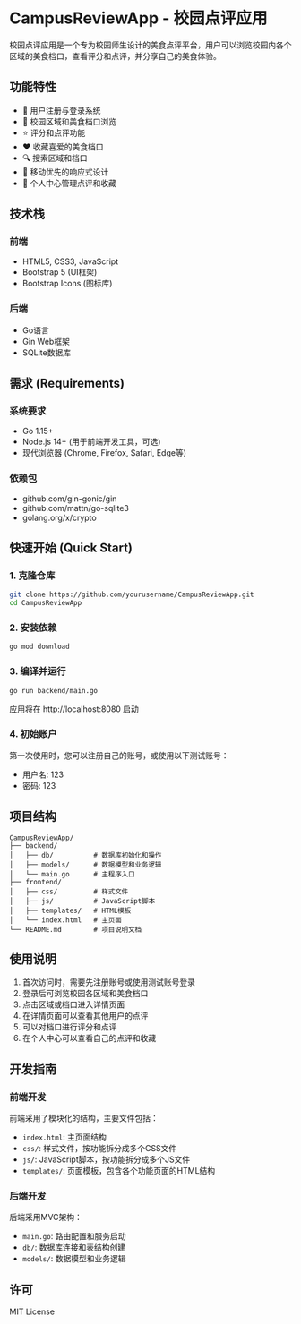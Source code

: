 # CampusReviewApp - 校园点评应用

校园点评应用是一个专为校园师生设计的美食点评平台，用户可以浏览校园内各个区域的美食档口，查看评分和点评，并分享自己的美食体验。

## 功能特性

- 🔐 用户注册与登录系统
- 🏫 校园区域和美食档口浏览
- ⭐ 评分和点评功能
- ❤️ 收藏喜爱的美食档口
- 🔍 搜索区域和档口
- 📱 移动优先的响应式设计
- 👤 个人中心管理点评和收藏

## 技术栈

### 前端
- HTML5, CSS3, JavaScript
- Bootstrap 5 (UI框架)
- Bootstrap Icons (图标库)

### 后端
- Go语言
- Gin Web框架
- SQLite数据库

## 需求 (Requirements)

### 系统要求
- Go 1.15+
- Node.js 14+ (用于前端开发工具，可选)
- 现代浏览器 (Chrome, Firefox, Safari, Edge等)

### 依赖包
- github.com/gin-gonic/gin
- github.com/mattn/go-sqlite3
- golang.org/x/crypto

## 快速开始 (Quick Start)

### 1. 克隆仓库

```bash
git clone https://github.com/yourusername/CampusReviewApp.git
cd CampusReviewApp
```

### 2. 安装依赖

```bash
go mod download
```

### 3. 编译并运行

```bash
go run backend/main.go
```

应用将在 http://localhost:8080 启动

### 4. 初始账户

第一次使用时，您可以注册自己的账号，或使用以下测试账号：
- 用户名: 123
- 密码: 123

## 项目结构

```
CampusReviewApp/
├── backend/
│   ├── db/          # 数据库初始化和操作
│   ├── models/      # 数据模型和业务逻辑
│   └── main.go      # 主程序入口
├── frontend/
│   ├── css/         # 样式文件
│   ├── js/          # JavaScript脚本
│   ├── templates/   # HTML模板
│   └── index.html   # 主页面
└── README.md        # 项目说明文档
```

## 使用说明

1. 首次访问时，需要先注册账号或使用测试账号登录
2. 登录后可浏览校园各区域和美食档口
3. 点击区域或档口进入详情页面
4. 在详情页面可以查看其他用户的点评
5. 可以对档口进行评分和点评
6. 在个人中心可以查看自己的点评和收藏

## 开发指南

### 前端开发

前端采用了模块化的结构，主要文件包括：
- `index.html`: 主页面结构
- `css/`: 样式文件，按功能拆分成多个CSS文件
- `js/`: JavaScript脚本，按功能拆分成多个JS文件
- `templates/`: 页面模板，包含各个功能页面的HTML结构

### 后端开发

后端采用MVC架构：
- `main.go`: 路由配置和服务启动
- `db/`: 数据库连接和表结构创建
- `models/`: 数据模型和业务逻辑

## 许可

MIT License
